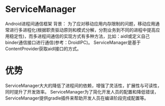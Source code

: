 # ServiceManager
Android进程间通信框架
背景： 为了应对移动应用内存限制的问题，移动应用通常进行多进程化(根据职责驱动原则和模式分解，分割业务到不同的进程中提高应用稳定性)，而多进程间通信的实现方式有多种方法，比如：aidl或定义自己binder通信接口进行通信(参考：DroidIPC)。 ServiceManager是基于ContentProvider获取aidl接口的方式。

# 优势
ServiceManager大大的降低了进程间的依赖，增强了灵活性，扩展性与可读性，同时提升了开发效率。
ServiceManager为了简化开发人员的配置和降低错误，ServiceManager提供gradle插件来帮助开发人员在编译阶段完成配置等。
